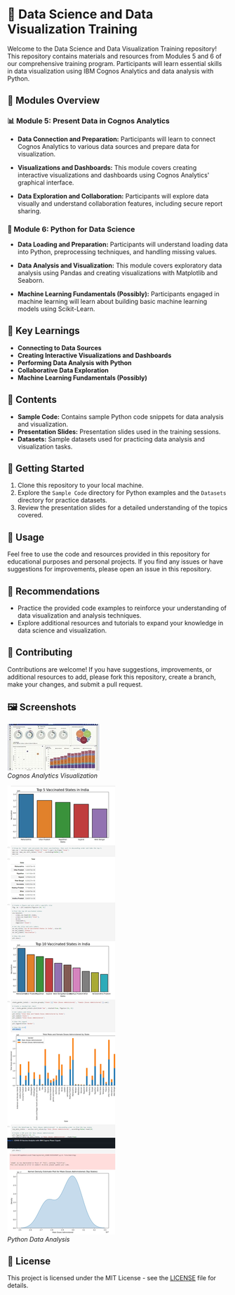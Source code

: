 # 🎯 Data Science and Data Visualization Training

Welcome to the Data Science and Data Visualization Training repository! This repository contains materials and resources from Modules 5 and 6 of our comprehensive training program. Participants will learn essential skills in data visualization using IBM Cognos Analytics and data analysis with Python.

## 🚀 Modules Overview

### 📊 Module 5: Present Data in Cognos Analytics

- **Data Connection and Preparation:**
  Participants will learn to connect Cognos Analytics to various data sources and prepare data for visualization.

- **Visualizations and Dashboards:**
  This module covers creating interactive visualizations and dashboards using Cognos Analytics' graphical interface.

- **Data Exploration and Collaboration:**
  Participants will explore data visually and understand collaboration features, including secure report sharing.

### 🐍 Module 6: Python for Data Science

- **Data Loading and Preparation:**
  Participants will understand loading data into Python, preprocessing techniques, and handling missing values.

- **Data Analysis and Visualization:**
  This module covers exploratory data analysis using Pandas and creating visualizations with Matplotlib and Seaborn.

- **Machine Learning Fundamentals (Possibly):**
  Participants engaged in machine learning will learn about building basic machine learning models using Scikit-Learn.

## 🎯 Key Learnings

- **Connecting to Data Sources**
- **Creating Interactive Visualizations and Dashboards**
- **Performing Data Analysis with Python**
- **Collaborative Data Exploration**
- **Machine Learning Fundamentals (Possibly)**

## 📂 Contents

- **Sample Code:** Contains sample Python code snippets for data analysis and visualization.
- **Presentation Slides:** Presentation slides used in the training sessions.
- **Datasets:** Sample datasets used for practicing data analysis and visualization tasks.

## 🚀 Getting Started

1. Clone this repository to your local machine.
2. Explore the `Sample Code` directory for Python examples and the `Datasets` directory for practice datasets.
3. Review the presentation slides for a detailed understanding of the topics covered.

## 🚀 Usage

Feel free to use the code and resources provided in this repository for educational purposes and personal projects. If you find any issues or have suggestions for improvements, please open an issue in this repository.

## 🚀 Recommendations

- Practice the provided code examples to reinforce your understanding of data visualization and analysis techniques.
- Explore additional resources and tutorials to expand your knowledge in data science and visualization.

## 🚀 Contributing

Contributions are welcome! If you have suggestions, improvements, or additional resources to add, please fork this repository, create a branch, make your changes, and submit a pull request.

## 🖼️ Screenshots

![Cognos Analytics Visualization](https://github.com/ADVindiancoder/COVID-19-Vaccine-Analytics-with-IBM-Cognos-Phase-3/blob/main/Cognos%20Analytics%20Visualization.jpg)  
*Cognos Analytics Visualization*

![Python Data Analysis](https://github.com/ADVindiancoder/COVID-19-Vaccine-Analytics-with-IBM-Cognos-Phase-3/blob/main/Web%20capture_17-10-2023_143354_github.com.jpeg)  
*Python Data Analysis*


## 📝 License

This project is licensed under the MIT License - see the [LICENSE](LICENSE) file for details.
